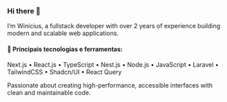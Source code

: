 ### Hi there 👋

I’m Winicius, a fullstack developer with over 2 years of experience building modern and scalable web applications.

#### 🚀 Principais tecnologias e ferramentas:
Next.js • React.js • TypeScript • Nest.js • Node.js • JavaScript • Laravel • TailwindCSS • Shadcn/UI • React Query

Passionate about creating high-performance, accessible interfaces with clean and maintainable code.
